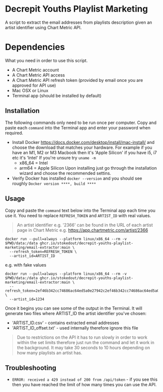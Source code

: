 
# Decrepit Youths Playlist Marketing

A script to extract the email addresses from playlists description given an artist identifier using Chart Metric API.

#  Dependencies

What you need in order to use this script.

* A Chart Metric account
* A Chart Metric API access
* A Chart Metric API refresh token (provided by email once you are approved for API use)
* Mac OSX or Linux
* Terminal app (should be installed by default)

## Installation

The following commands only need to be run once per computer. Copy and paste each `command` into the Terminal app and enter your password when required.

* Install Docker https://docs.docker.com/desktop/install/mac-install/ and choose the download that matches your hardware. For example if you have an M1, M2 or M3 Macbook then it's 'Apple Silicon' if you have i5, i7 etc it's 'Intel'
  If you're unsure try `uname -m`
  * x86_64 = Intel
  * arm64 = Apple Silicon
  Upon installing just go through the installation wizard and choose the recommended settins.
* Verify Docker has installed `docker --version` and you should see roughly `Docker version ****, build ****`

## Usage

Copy and paste the `command` text below into the Terminal app each time you use it.
You need to replace `REFRESH_TOKEN` and `ARTIST_ID` with real values.

> An artist identifier e.g. '2366' can be found in the URL of each artist page in Chart Metric
> e.g. https://app.chartmetric.com/artist/2366 

```commandline
docker run --pull=always --platform linux/x86_64 --rm -v $PWD/data:/data ghcr.io/stokedout/decrepit-youths-playlist-marketing/email-extractor:main \
  --refresh_token=REFRESH_TOKEN \
  --artist_id=ARTIST_ID
```

e.g. with fake values
```commandline 
docker run --pull=always --platform linux/x86_64 --rm -v $PWD/data:/data ghcr.io/stokedout/decrepit-youths-playlist-marketing/email-extractor:main \
  --refresh_token=2ef46b342cc74686ac64ed5a0e27942c2ef46b342cc74686ac64ed5a0e27942c \
  --artist_id=1234
```

Once it begins you can see some of the output in the Terminal.
It will generate two files where ARTIST_ID the artist identifier you've chosen:
* 'ARTIST_ID.csv' - contains extracted email addresses
* 'ARTIST_ID_offset.txt' - used internally therefore ignore this file

> Due to restrictions on the API it has to run slowly in order to work within the set limits therefore just run the command and let it work in the background. It may take 30 seconds to 10 hours depending on how many playlists an artist has.

## Troubleshooting

* `ERROR: received a 429 instead of 200 from /api/token` - if you see this then you have reached the limit of how many times you can use the API.